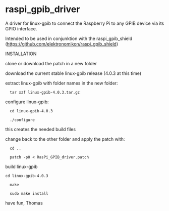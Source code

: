 # raspi_gpib_driver
A driver for linux-gpib to connect the Raspberry Pi to any GPIB device via its GPIO interface.

Intended to be used in conjunktion with the raspi_gpib_shield (https://github.com/elektronomikon/raspi_gpib_shield)


INSTALLATION

clone or download the patch in a new folder

download the current stable linux-gpib release (4.0.3 at this time)

extract linux-gpib with folder names in the new folder:

`  tar xzf linux-gpib-4.0.3.tar.gz`

configure linux-gpib:

`  cd linux-gpib-4.0.3`

`  ./configure`

this creates the needed build files

change back to the other folder and apply the patch with:

`  cd ..`

`  patch -p0 < RasPi_GPIB_driver.patch`

build linux-gpib

`cd linux-gpib-4.0.3`

`  make`

`  sudo make install`



have fun,
Thomas
